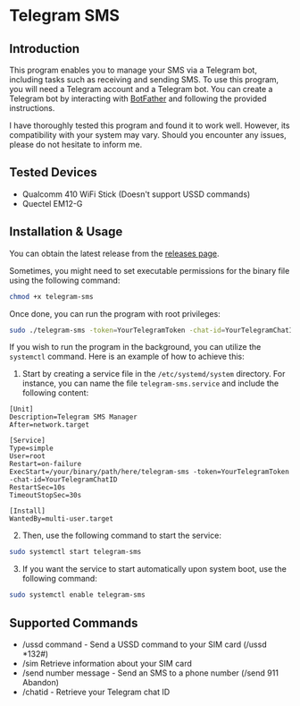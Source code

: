 # Telegram SMS

## Introduction

This program enables you to manage your SMS via a Telegram bot, including tasks such as receiving and sending SMS. To use this program, you will need a Telegram account and a Telegram bot. You can create a Telegram bot by interacting with [BotFather](https://t.me/botfather) and following the provided instructions.

I have thoroughly tested this program and found it to work well. However, its compatibility with your system may vary. Should you encounter any issues, please do not hesitate to inform me.

## Tested Devices

* Qualcomm 410 WiFi Stick (Doesn't support USSD commands)
* Quectel EM12-G

## Installation & Usage

You can obtain the latest release from the [releases page](https://github.com/damonto/telegram-sms/releases).

Sometimes, you might need to set executable permissions for the binary file using the following command:

```bash
chmod +x telegram-sms
```

Once done, you can run the program with root privileges:

```bash
sudo ./telegram-sms -token=YourTelegramToken -chat-id=YourTelegramChatID
```

If you wish to run the program in the background, you can utilize the `systemctl` command. Here is an example of how to achieve this:

1. Start by creating a service file in the `/etc/systemd/system` directory. For instance, you can name the file `telegram-sms.service` and include the following content:

```plaintext
[Unit]
Description=Telegram SMS Manager
After=network.target

[Service]
Type=simple
User=root
Restart=on-failure
ExecStart=/your/binary/path/here/telegram-sms -token=YourTelegramToken -chat-id=YourTelegramChatID
RestartSec=10s
TimeoutStopSec=30s

[Install]
WantedBy=multi-user.target
```

2. Then, use the following command to start the service:

```bash
sudo systemctl start telegram-sms
```

3. If you want the service to start automatically upon system boot, use the following command:

```bash
sudo systemctl enable telegram-sms
```

## Supported Commands

* /ussd command - Send a USSD command to your SIM card (/ussd *132#)
* /sim Retrieve information about your SIM card
* /send number message - Send an SMS to a phone number (/send 911 Abandon)
* /chatid - Retrieve your Telegram chat ID

